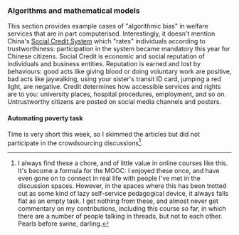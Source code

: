 ### Algorithms and mathematical models

This section provides example cases of "algorithmic bias" in welfare services that are in part computerised. Interestingly, it doesn't mention China's [Social Credit System](https://www.wired.co.uk/article/chinese-government-social-credit-score-privacy-invasion) which "rates" individuals according to trustworthiness: participation in the system became mandatory this year for Chinese citizens. Social Credit is economic and social reputation of individuals and business entities. Reputation is earned and lost by behaviours: good acts like giving blood or doing voluntary work are positive, bad acts like jaywalking, using your sister's transit ID card, jumping a red light, are negative. Credit determines how accessible services and rights are to you: university places, hospital procedures, employment, and so on. Untrustworthy citizens are posted on social media channels and posters.

#### Automating poverty task

Time is very short this week, so I skimmed the articles but did not participate in the crowdsourcing discussions[^yawn].

[^yawn]: I always find these a chore, and of little value in online courses like this. It's become a formula for the MOOC: I enjoyed these once, and have even gone on to connect in real life with people I've met in the discussion spaces. However, in the spaces where this has been trotted out as some kind of lazy self-service pedagogical device, it always falls flat as an empty task. I get nothing from these, and almost never get commentary on my contributions, including this course so far, in which there are a number of people talking in threads, but not to each other. Pearls before swine, darling.

